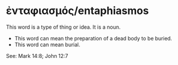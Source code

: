 # ἐνταφιασμός/entaphiasmos
This word is a type of thing or idea. It is a noun. 

* This word can mean the preparation of a dead body to be buried.
* This word can mean burial. 

See: Mark 14:8; John 12:7
